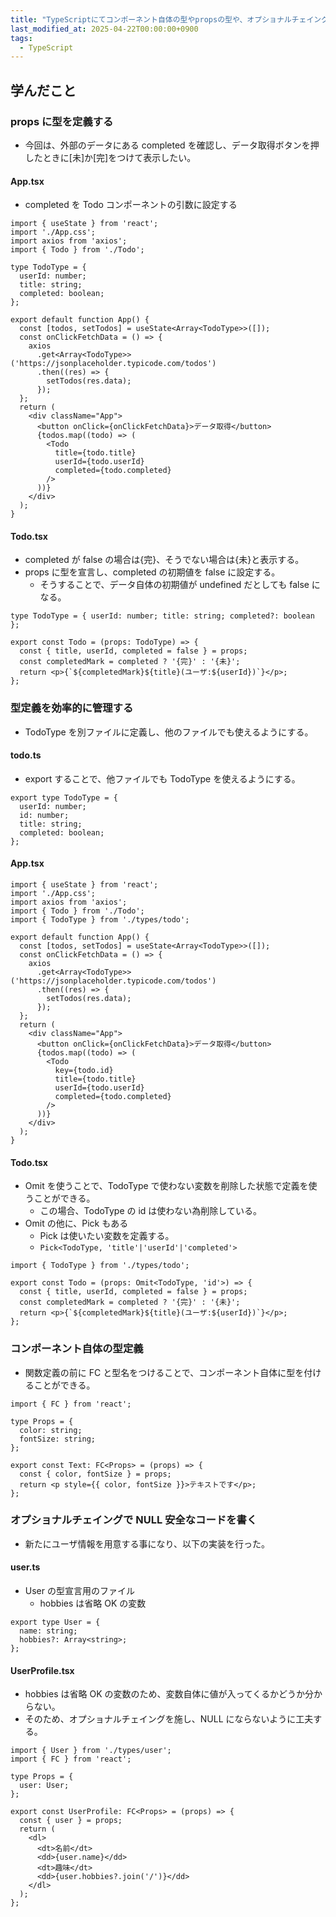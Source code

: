 ```yaml
---
title: "TypeScriptにてコンポーネント自体の型やpropsの型や、オプショナルチェイングについて学ぶ"
last_modified_at: 2025-04-22T00:00:00+0900
tags:
  - TypeScript
---
```


## 学んだこと

### props に型を定義する

- 今回は、外部のデータにある completed を確認し、データ取得ボタンを押したときに[未]か[完]をつけて表示したい。

#### App.tsx

- completed を Todo コンポーネントの引数に設定する

```
import { useState } from 'react';
import './App.css';
import axios from 'axios';
import { Todo } from './Todo';

type TodoType = {
  userId: number;
  title: string;
  completed: boolean;
};

export default function App() {
  const [todos, setTodos] = useState<Array<TodoType>>([]);
  const onClickFetchData = () => {
    axios
      .get<Array<TodoType>>('https://jsonplaceholder.typicode.com/todos')
      .then((res) => {
        setTodos(res.data);
      });
  };
  return (
    <div className="App">
      <button onClick={onClickFetchData}>データ取得</button>
      {todos.map((todo) => (
        <Todo
          title={todo.title}
          userId={todo.userId}
          completed={todo.completed}
        />
      ))}
    </div>
  );
}

```

#### Todo.tsx

- completed が false の場合は{完}、そうでない場合は{未}と表示する。
- props に型を宣言し、completed の初期値を false に設定する。
  - そうすることで、データ自体の初期値が undefined だとしても false になる。

```
type TodoType = { userId: number; title: string; completed?: boolean };

export const Todo = (props: TodoType) => {
  const { title, userId, completed = false } = props;
  const completedMark = completed ? '{完}' : '{未}';
  return <p>{`${completedMark}${title}(ユーザ:${userId})`}</p>;
};

```

### 型定義を効率的に管理する

- TodoType を別ファイルに定義し、他のファイルでも使えるようにする。

#### todo.ts

- export することで、他ファイルでも TodoType を使えるようにする。

```
export type TodoType = {
  userId: number;
  id: number;
  title: string;
  completed: boolean;
};

```

#### App.tsx

```
import { useState } from 'react';
import './App.css';
import axios from 'axios';
import { Todo } from './Todo';
import { TodoType } from './types/todo';

export default function App() {
  const [todos, setTodos] = useState<Array<TodoType>>([]);
  const onClickFetchData = () => {
    axios
      .get<Array<TodoType>>('https://jsonplaceholder.typicode.com/todos')
      .then((res) => {
        setTodos(res.data);
      });
  };
  return (
    <div className="App">
      <button onClick={onClickFetchData}>データ取得</button>
      {todos.map((todo) => (
        <Todo
          key={todo.id}
          title={todo.title}
          userId={todo.userId}
          completed={todo.completed}
        />
      ))}
    </div>
  );
}

```

#### Todo.tsx

- Omit を使うことで、TodoType で使わない変数を削除した状態で定義を使うことができる。
  - この場合、TodoType の id は使わない為削除している。
- Omit の他に、Pick もある
  - Pick は使いたい変数を定義する。
  - `Pick<TodoType, 'title'|'userId'|'completed'>`

```
import { TodoType } from './types/todo';

export const Todo = (props: Omit<TodoType, 'id'>) => {
  const { title, userId, completed = false } = props;
  const completedMark = completed ? '{完}' : '{未}';
  return <p>{`${completedMark}${title}(ユーザ:${userId})`}</p>;
};

```

### コンポーネント自体の型定義

- 関数定義の前に FC と型名をつけることで、コンポーネント自体に型を付けることができる。

```
import { FC } from 'react';

type Props = {
  color: string;
  fontSize: string;
};

export const Text: FC<Props> = (props) => {
  const { color, fontSize } = props;
  return <p style={{ color, fontSize }}>テキストです</p>;
};

```

### オプショナルチェイングで NULL 安全なコードを書く

- 新たにユーザ情報を用意する事になり、以下の実装を行った。

#### user.ts

- User の型宣言用のファイル
  - hobbies は省略 OK の変数

```
export type User = {
  name: string;
  hobbies?: Array<string>;
};

```

#### UserProfile.tsx

- hobbies は省略 OK の変数のため、変数自体に値が入ってくるかどうか分からない。
- そのため、オプショナルチェイングを施し、NULL にならないように工夫する。

```
import { User } from './types/user';
import { FC } from 'react';

type Props = {
  user: User;
};

export const UserProfile: FC<Props> = (props) => {
  const { user } = props;
  return (
    <dl>
      <dt>名前</dt>
      <dd>{user.name}</dd>
      <dt>趣味</dt>
      <dd>{user.hobbies?.join('/')}</dd>
    </dl>
  );
};

```

